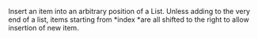 
[comment]: # (ListCanvasModule)
Insert an item into an arbitrary position of a List. Unless adding to the very end of a list, items starting from *index *are all shifted to the right to allow insertion of new item.